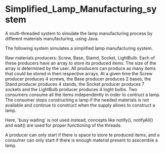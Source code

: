 # Simplified_Lamp_Manufacturing_system
A multi-threaded system to simulate the lamp manufacturing process by different materials manufacturing, using Java.

The following system simulates a simplified lamp manufacturing system. 

Raw materials producers: Screw, Base, Stamd, Socket, LightBulb. 
Each of these producers have an array to store its produced items. The size of the array is determined by the user.
All producers can produce as many items that could be stored in theri respective arrays.
At a given time the Screw producer produces 4 screws, the Base producer produces 2 bases, the Stand producer produces 4 stands, the Socket producer produces 7 sockets and the LightBulb producer produces 4 loght bulbs.
Two consumers consume all the items independently in order to contruct a lamp.
The consumer stops constructing a lamp if the needed materials is not available and continue to construct when the supply allows to construct a lamp.

Here, 'busy waiting' is not used instead, concepts like notify(), notifyAll() and wait() are used for proper functioning of the threads.

A producer can only start if there is space to store te produced items, and a consumer can only start if there is enough material present to asscemble a lamp.

